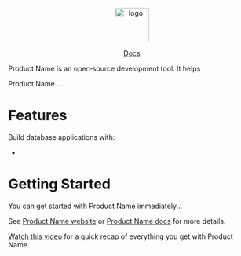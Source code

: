 <p align="center">

  <a href="https://csrejects.vercel.app" target="_blank">
    <img alt="logo" height="70" alt="Logo" src=""/>
  </a>
</p>
<p align="center">
    <a href="https://app.vercel.app/docs/">Docs</a>
</p>

Product Name is an open‑source development tool. It helps 

Product Name ....

# Features

Build database applications with:

- 

# Getting Started

You can get started with Product Name immediately...


See [Product Name website](http://csrejects.vercel.app/) or [Product Name docs](http://csrejects.vercel.app/) for more details.

[Watch this video](https://youtu.be/tKGeLXoPr94) for a quick recap of everything you get with Product Name.
